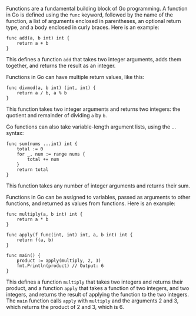 Functions are a fundamental building block of Go programming. A function in Go is defined using the `func` keyword, followed by the name of the function, a list of arguments enclosed in parentheses, an optional return type, and a body enclosed in curly braces. Here is an example:

```
func add(a, b int) int {
    return a + b
}
```

This defines a function `add` that takes two integer arguments, adds them together, and returns the result as an integer.

Functions in Go can have multiple return values, like this:

```
func divmod(a, b int) (int, int) {
    return a / b, a % b
}
```
This function takes two integer arguments and returns two integers: the quotient and remainder of dividing `a` by `b`.

Go functions can also take variable-length argument lists, using the ... syntax:

```
func sum(nums ...int) int {
    total := 0
    for _, num := range nums {
        total += num
    }
    return total
}
```

This function takes any number of integer arguments and returns their sum.

Functions in Go can be assigned to variables, passed as arguments to other functions, and returned as values from functions. Here is an example:

```
func multiply(a, b int) int {
    return a * b
}

func apply(f func(int, int) int, a, b int) int {
    return f(a, b)
}

func main() {
    product := apply(multiply, 2, 3)
    fmt.Println(product) // Output: 6
}
```

This defines a function `multiply` that takes two integers and returns their product, and a function `apply` that takes a function of two integers, and two integers, and returns the result of applying the function to the two integers. The `main` function calls `apply` with `multiply` and the arguments 2 and 3, which returns the product of 2 and 3, which is 6.
